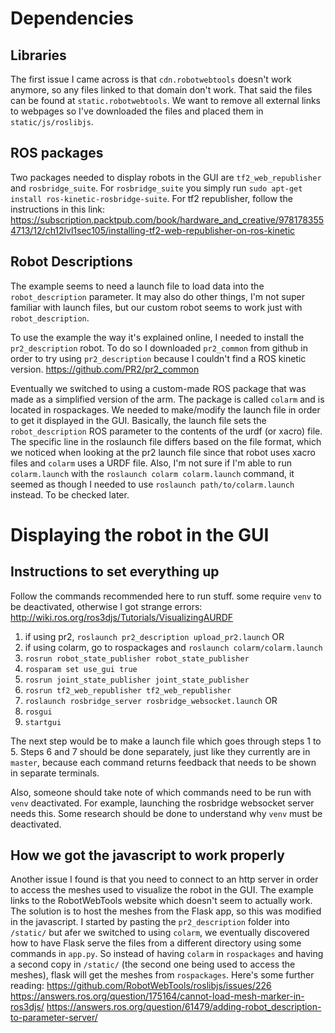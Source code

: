 # Dependencies

## Libraries
The first issue I came across is that `cdn.robotwebtools` doesn't work anymore, so any files linked to that domain don't work.
That said the files can be found at `static.robotwebtools`. We want to remove all external links to webpages so I've downloaded the files and placed them in `static/js/roslibjs`.

## ROS packages
Two packages needed to display robots in the GUI are `tf2_web_republisher` and `rosbridge_suite`. For `rosbridge_suite` you simply run `sudo apt-get install ros-kinetic-rosbridge-suite`. For tf2 republisher, follow the instructions in this link:
https://subscription.packtpub.com/book/hardware_and_creative/9781783554713/12/ch12lvl1sec105/installing-tf2-web-republisher-on-ros-kinetic

## Robot Descriptions
The example seems to need a launch file to load data into the `robot_description` parameter. It may also do other things, I'm not super familiar with launch files, but our custom robot seems to work just with `robot_description`.

To use the example the way it's explained online, I needed to install the `pr2_description` robot. To do so I downloaded `pr2_common` from github in order to try using `pr2_description` because I couldn't find a ROS kinetic version.
https://github.com/PR2/pr2_common

Eventually we switched to using a custom-made ROS package that was made as a simplified version of the arm. The package is called `colarm` and is located in rospackages. We needed to make/modify the launch file in order to get it displayed in the GUI. Basically, the launch file sets the `robot_description` ROS parameter to the contents of the urdf (or xacro) file. The specific line in the roslaunch file differs based on the file format, which we noticed when looking at the pr2 launch file since that robot uses xacro files and `colarm` uses a URDF file. Also, I'm not sure if I'm able to run `colarm.launch` with the `roslaunch colarm colarm.launch` command, it seemed as though I needed to use `roslaunch path/to/colarm.launch` instead. To be checked later.

# Displaying the robot in the GUI

## Instructions to set everything up
Follow the commands recommended here to run stuff. some require `venv` to be deactivated, otherwise I got strange errors:
http://wiki.ros.org/ros3djs/Tutorials/VisualizingAURDF

1) if using pr2, `roslaunch pr2_description upload_pr2.launch`
OR
1) if using colarm, go to rospackages and `roslaunch colarm/colarm.launch`
2) `rosrun robot_state_publisher robot_state_publisher`
3) `rosparam set use_gui true`
4) `rosrun joint_state_publisher joint_state_publisher`
5) `rosrun tf2_web_republisher tf2_web_republisher`
6) `roslaunch rosbridge_server rosbridge_websocket.launch`
OR
6) `rosgui`
7) `startgui`

The next step would be to make a launch file which goes through steps 1 to 5. Steps 6 and 7 should be done separately, just like they currently are in `master`, because each command returns feedback that needs to be shown in separate terminals.

Also, someone should take note of which commands need to be run with `venv` deactivated. For example, launching the rosbridge websocket server needs this. Some research should be done to understand why `venv` must be deactivated.

## How we got the javascript to work properly
Another issue I found is that you need to connect to an http server in order to access the meshes used to visualize the robot in the GUI. The example links to the RobotWebTools website which doesn't seem to actually work. The solution is to host the meshes from the Flask app, so this was modified in the javascript. I started by pasting the `pr2_description` folder into `/static/` but afer we switched to using `colarm`, we eventually discovered how to have Flask serve the files from a different directory using some commands in `app.py`. So instead of having `colarm` in `rospackages` and having a second copy in `/static/` (the second one being used to access the meshes), flask will get the meshes from `rospackages`. Here's some further reading:
https://github.com/RobotWebTools/roslibjs/issues/226
https://answers.ros.org/question/175164/cannot-load-mesh-marker-in-ros3djs/
https://answers.ros.org/question/61479/adding-robot_description-to-parameter-server/
